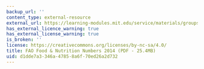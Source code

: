 ```yaml
---
backup_url: ''
content_type: external-resource
external_url: https://learning-modules.mit.edu/service/materials/groups/248028/files/d1198b41-4143-45a9-9d85-7445278b266c/link?errorRedirect=%2Fmaterials%2Findex.html&download=true
has_external_licence_warning: true
has_external_license_warning: true
is_broken: ''
license: https://creativecommons.org/licenses/by-nc-sa/4.0/
title: FAO Food & Nutrition Numbers 2014 (PDF - 25.4MB)
uid: d1dde7a3-346a-4785-8a6f-70ed26a2d732
---
```

